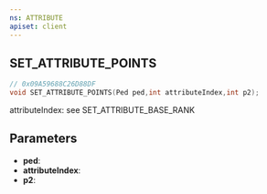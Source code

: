 ```yaml
---
ns: ATTRIBUTE
apiset: client
---
```

## SET_ATTRIBUTE_POINTS

```c
// 0x09A59688C26D88DF
void SET_ATTRIBUTE_POINTS(Ped ped,int attributeIndex,int p2);
```

attributeIndex: see SET_ATTRIBUTE_BASE_RANK

## Parameters
* **ped**:
* **attributeIndex**:
* **p2**: